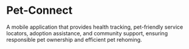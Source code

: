 # Pet-Connect
A mobile application that provides health tracking, pet-friendly service locators, adoption assistance, and community support, ensuring responsible pet ownership and efficient pet rehoming.
